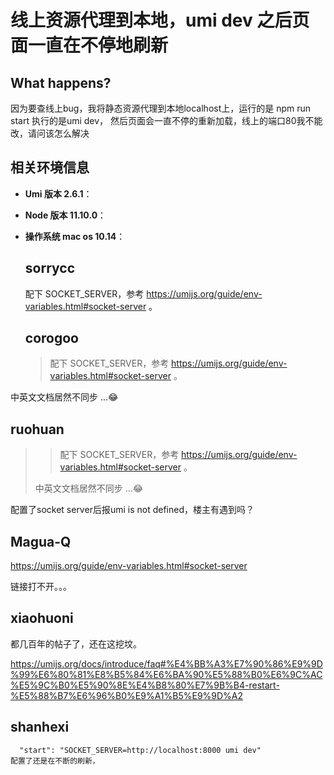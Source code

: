 # 线上资源代理到本地，umi dev 之后页面一直在不停地刷新

  <!--
感谢您向我们反馈问题，为了高效的解决问题，我们期望你能提供以下信息：
-->

## What happens?

因为要查线上bug，我将静态资源代理到本地localhost上，运行的是 npm run start 执行的是umi dev，
然后页面会一直不停的重新加载，线上的端口80我不能改，请问该怎么解决

## 相关环境信息

- **Umi 版本 2.6.1**：
- **Node 版本 11.10.0**：
- **操作系统 mac os 10.14**：

  ## sorrycc

  配下 SOCKET_SERVER，参考 https://umijs.org/guide/env-variables.html#socket-server 。

  ## corogoo

  > 配下 SOCKET_SERVER，参考 https://umijs.org/guide/env-variables.html#socket-server 。

中英文文档居然不同步 …😂

## ruohuan

> > 配下 SOCKET_SERVER，参考 https://umijs.org/guide/env-variables.html#socket-server 。
>
> 中英文文档居然不同步 …😂

配置了socket server后报umi is not defined，楼主有遇到吗？

## Magua-Q

https://umijs.org/guide/env-variables.html#socket-server

链接打不开。。。

## xiaohuoni

都几百年的帖子了，还在这挖坟。

https://umijs.org/docs/introduce/faq#%E4%BB%A3%E7%90%86%E9%9D%99%E6%80%81%E8%B5%84%E6%BA%90%E5%88%B0%E6%9C%AC%E5%9C%B0%E5%90%8E%E4%B8%80%E7%9B%B4-restart-%E5%88%B7%E6%96%B0%E9%A1%B5%E9%9D%A2

## shanhexi

      "start": "SOCKET_SERVER=http://localhost:8000 umi dev"
    配置了还是在不断的刷新，

